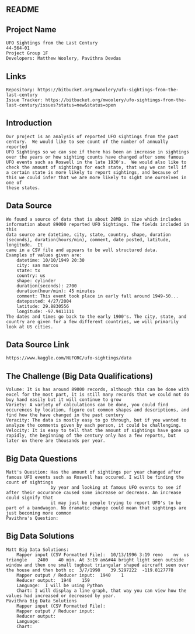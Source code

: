 ## README

## Project Name
	UFO Sightings from the Last Century
	44-564-01
	Project Group 1F
	Developers: Matthew Woolery, Pavithra Devdas
## Links
	Repository: https://bitbucket.org/mwoolery/ufo-sightings-from-the-last-century
	Issue Tracker: https://bitbucket.org/mwoolery/ufo-sightings-from-the-last-century/issues?status=new&status=open

## Introduction
	Our project is an analysis of reported UFO sightings from the past century.  We would like to see count of the number of annually reported
	UFO Sightings so we can see if there has been an increase in sightings over the years or how sighting counts have changed after some famous 
	UFO events such as Roswell in the late 1930's.  We would also like to check the amount of sightings for each state, that way we can tell if 
	a certain state is more likely to report sightings, and because of this we could infer that we are more likely to sight one ourselves in one of
	these states.
## Data Source
	We found a source of data that is about 28MB in size which includes information about 89000 reported UFO Sightings. The fields included in this
	data source are datetime, city, state, country, shape, duration (seconds), duration(hours/min), comment, date posted, latitude, longitude.  It
	came in a CSV file and appears to be well structured data.
	Examples of values given are:
		datetime: 10/10/1949 20:30
		city: san marcos
		state: tx
		country: us
		shape: cylinder
		duration(seconds): 2700
		duration(hour/min): 45 minutes
		comment: This event took place in early fall around 1949-50...
		dateposted: 4/27/2004
		latitude: 29.8830556
		longitude: -97.9411111
	The dates and times go back to the early 1900's. The city, state, and country are given for a few different countries, we will primarily look at US cities.
	


## Data Source Link
	https://www.kaggle.com/NUFORC/ufo-sightings/data
## The Challenge (Big Data Qualifications)
	Volume: It is has around 89000 records, although this can be done with excel for the most part, it is still many records that we could not do buy hand easily but it will continue to grow
	Variety: A variety of calculations can be done, you could find occurences by location, figure out common shapes and descriptions, and find how the have changed in the past century
	Veracity: The data is mostly easy to go through, but if you wanted to analyze the comments given by each person, it could be challenging.
	Velocity: It is easy to tell that the amount of sightings have gone up rapidly, the beginning of the century only has a few reports, but later on there are thousands per year.
## Big Data Questions
	Matt's Question: Has the amount of sightings per year changed after famous UFO events such as Roswell has occured. I will be finding the count of sightings
					 by year and looking at famous UFO events to see if after their occurance caused some increase or decrease. An increase could signify that
					 it may just be people trying to report UFO's to be part of a bandwagon. No dramatic change could mean that sightings are just becoming more common
	Pavithra's Question:
## Big Data Solutions
	Matt Big Data Solutions:
		Mapper input (CSV Formatted File):  10/13/1996 3:19	reno	nv	us	triangle	2400	40 min.	At 3:19 am&#44 bright light seen outside window and then one small tugboat triangular shaped aircraft seen over the house and then both oc	3/7/1998	39.5297222	-119.8127778
		Mapper output / Reducer input:  1940	1
		Reducer output:  1940	 159
		Language:  I will be using Python
		Chart: I will display a line graph, that way you can view how the values had increased or decreased by year. 
	Pavithra Big Data Solutions
		Mapper input (CSV Formatted File):
		Mapper output / Reducer input:
		Reducer output:
		Language:
		Chart:
